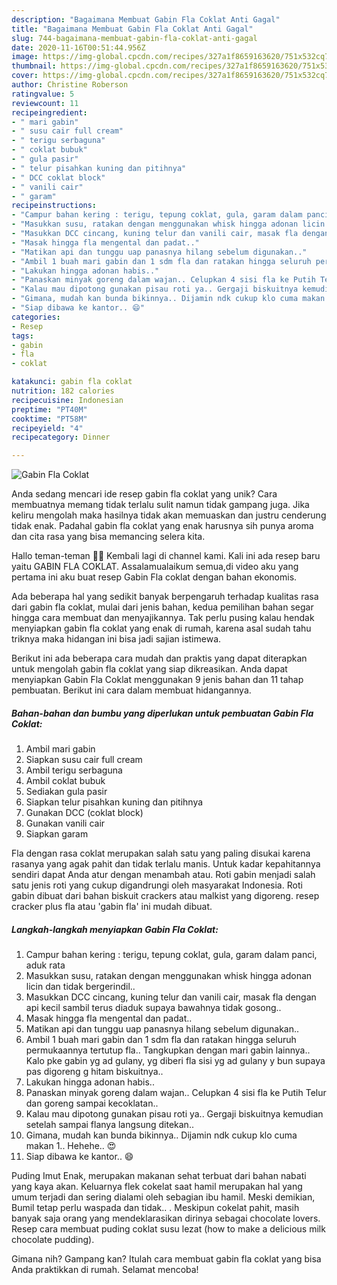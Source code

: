 ```yaml
---
description: "Bagaimana Membuat Gabin Fla Coklat Anti Gagal"
title: "Bagaimana Membuat Gabin Fla Coklat Anti Gagal"
slug: 744-bagaimana-membuat-gabin-fla-coklat-anti-gagal
date: 2020-11-16T00:51:44.956Z
image: https://img-global.cpcdn.com/recipes/327a1f8659163620/751x532cq70/gabin-fla-coklat-foto-resep-utama.jpg
thumbnail: https://img-global.cpcdn.com/recipes/327a1f8659163620/751x532cq70/gabin-fla-coklat-foto-resep-utama.jpg
cover: https://img-global.cpcdn.com/recipes/327a1f8659163620/751x532cq70/gabin-fla-coklat-foto-resep-utama.jpg
author: Christine Roberson
ratingvalue: 5
reviewcount: 11
recipeingredient:
- " mari gabin"
- " susu cair full cream"
- " terigu serbaguna"
- " coklat bubuk"
- " gula pasir"
- " telur pisahkan kuning dan pitihnya"
- " DCC coklat block"
- " vanili cair"
- " garam"
recipeinstructions:
- "Campur bahan kering : terigu, tepung coklat, gula, garam dalam panci, aduk rata"
- "Masukkan susu, ratakan dengan menggunakan whisk hingga adonan licin dan tidak bergerindil.."
- "Masukkan DCC cincang, kuning telur dan vanili cair, masak fla dengan api kecil sambil terus diaduk supaya bawahnya tidak gosong.."
- "Masak hingga fla mengental dan padat.."
- "Matikan api dan tunggu uap panasnya hilang sebelum digunakan.."
- "Ambil 1 buah mari gabin dan 1 sdm fla dan ratakan hingga seluruh permukaannya tertutup fla.. Tangkupkan dengan mari gabin lainnya.. Kalo pke gabin yg ad gulany, yg diberi fla sisi yg ad gulany y bun supaya pas digoreng g hitam biskuitnya.."
- "Lakukan hingga adonan habis.."
- "Panaskan minyak goreng dalam wajan.. Celupkan 4 sisi fla ke Putih Telur dan goreng sampai kecoklatan.."
- "Kalau mau dipotong gunakan pisau roti ya.. Gergaji biskuitnya kemudian setelah sampai flanya langsung ditekan.."
- "Gimana, mudah kan bunda bikinnya.. Dijamin ndk cukup klo cuma makan 1.. Hehehe.. 😍"
- "Siap dibawa ke kantor.. 😄"
categories:
- Resep
tags:
- gabin
- fla
- coklat

katakunci: gabin fla coklat 
nutrition: 182 calories
recipecuisine: Indonesian
preptime: "PT40M"
cooktime: "PT58M"
recipeyield: "4"
recipecategory: Dinner

---
```



![Gabin Fla Coklat](https://img-global.cpcdn.com/recipes/327a1f8659163620/751x532cq70/gabin-fla-coklat-foto-resep-utama.jpg)

Anda sedang mencari ide resep gabin fla coklat yang unik? Cara membuatnya memang tidak terlalu sulit namun tidak gampang juga. Jika keliru mengolah maka hasilnya tidak akan memuaskan dan justru cenderung tidak enak. Padahal gabin fla coklat yang enak harusnya sih punya aroma dan cita rasa yang bisa memancing selera kita.

Hallo teman-teman 👋🏻 Kembali lagi di channel kami. Kali ini ada resep baru yaitu GABIN FLA COKLAT. Assalamualaikum semua,di video aku yang pertama ini aku buat resep Gabin Fla coklat dengan bahan ekonomis.

Ada beberapa hal yang sedikit banyak berpengaruh terhadap kualitas rasa dari gabin fla coklat, mulai dari jenis bahan, kedua pemilihan bahan segar hingga cara membuat dan menyajikannya. Tak perlu pusing kalau hendak menyiapkan gabin fla coklat yang enak di rumah, karena asal sudah tahu triknya maka hidangan ini bisa jadi sajian istimewa.


Berikut ini ada beberapa cara mudah dan praktis yang dapat diterapkan untuk mengolah gabin fla coklat yang siap dikreasikan. Anda dapat menyiapkan Gabin Fla Coklat menggunakan 9 jenis bahan dan 11 tahap pembuatan. Berikut ini cara dalam membuat hidangannya.

<!--inarticleads1-->

##### Bahan-bahan dan bumbu yang diperlukan untuk pembuatan Gabin Fla Coklat:

1. Ambil  mari gabin
1. Siapkan  susu cair full cream
1. Ambil  terigu serbaguna
1. Ambil  coklat bubuk
1. Sediakan  gula pasir
1. Siapkan  telur pisahkan kuning dan pitihnya
1. Gunakan  DCC (coklat block)
1. Gunakan  vanili cair
1. Siapkan  garam


Fla dengan rasa coklat merupakan salah satu yang paling disukai karena rasanya yang agak pahit dan tidak terlalu manis. Untuk kadar kepahitannya sendiri dapat Anda atur dengan menambah atau. Roti gabin menjadi salah satu jenis roti yang cukup digandrungi oleh masyarakat Indonesia. Roti gabin dibuat dari bahan biskuit crackers atau malkist yang digoreng. resep cracker plus fla atau &#39;gabin fla&#39; ini mudah dibuat. 

<!--inarticleads2-->

##### Langkah-langkah menyiapkan Gabin Fla Coklat:

1. Campur bahan kering : terigu, tepung coklat, gula, garam dalam panci, aduk rata
1. Masukkan susu, ratakan dengan menggunakan whisk hingga adonan licin dan tidak bergerindil..
1. Masukkan DCC cincang, kuning telur dan vanili cair, masak fla dengan api kecil sambil terus diaduk supaya bawahnya tidak gosong..
1. Masak hingga fla mengental dan padat..
1. Matikan api dan tunggu uap panasnya hilang sebelum digunakan..
1. Ambil 1 buah mari gabin dan 1 sdm fla dan ratakan hingga seluruh permukaannya tertutup fla.. Tangkupkan dengan mari gabin lainnya.. Kalo pke gabin yg ad gulany, yg diberi fla sisi yg ad gulany y bun supaya pas digoreng g hitam biskuitnya..
1. Lakukan hingga adonan habis..
1. Panaskan minyak goreng dalam wajan.. Celupkan 4 sisi fla ke Putih Telur dan goreng sampai kecoklatan..
1. Kalau mau dipotong gunakan pisau roti ya.. Gergaji biskuitnya kemudian setelah sampai flanya langsung ditekan..
1. Gimana, mudah kan bunda bikinnya.. Dijamin ndk cukup klo cuma makan 1.. Hehehe.. 😍
1. Siap dibawa ke kantor.. 😄


Puding Imut Enak, merupakan makanan sehat terbuat dari bahan nabati yang kaya akan. Keluarnya flek cokelat saat hamil merupakan hal yang umum terjadi dan sering dialami oleh sebagian ibu hamil. Meski demikian, Bumil tetap perlu waspada dan tidak.. . Meskipun cokelat pahit, masih banyak saja orang yang mendeklarasikan dirinya sebagai chocolate lovers. Resep cara membuat puding coklat susu lezat (how to make a delicious milk chocolate pudding). 

Gimana nih? Gampang kan? Itulah cara membuat gabin fla coklat yang bisa Anda praktikkan di rumah. Selamat mencoba!
